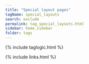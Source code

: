 ```yaml
---
title: "Special layout pages"
tagName: special_layouts
search: exclude
permalink: tag_special_layouts.html
sidebar: home_sidebar
folder: tags
---
```


{% include taglogic.html %}

{% include links.html %}
